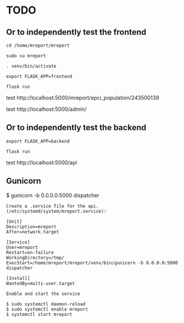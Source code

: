 # TODO

Or to independently test the frontend
--------------

 ``cd /home/mreport/mreport``
 
 ``sudo su mreport``
 
 ``. venv/bin/activate`` 

  ``export FLASK_APP=frontend``

  ``flask run``

  test http://localhost:5000/mreport/epci_population/243500139

  test http://localhost:5000/admin/


Or to independently test the backend
--------------

  ``export FLASK_APP=backend``

  ``flask run``

  test http://localhost:5000/api



Gunicorn
--------

  $ gunicorn -b 0.0.0.0:5000 dispatcher

 ```Create a .service file for the api. (/etc/systemd/system/mreport.service):```

```
[Unit]
Description=mreport
After=network.target

[Service]
User=mreport
Restart=on-failure
WorkingDirectory=/tmp/
ExecStart=/home/mreport/mreport/venv/bin/gunicorn -b 0.0.0.0:5000 dispatcher

[Install]
WantedBy=multi-user.target
```


```Enable and start the service```

    $ sudo systemctl daemon-reload
    $ sudo systemctl enable mreport
    $ systemctl start mreport
